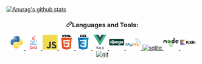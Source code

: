 [![Anurag's github stats](https://github-readme-stats.vercel.app/api?username=djagmlrhks3)](https://github.com/anuraghazra/github-readme-stats)

<h3 align="center"><a id="user-content-languages-and-tools" class="anchor" aria-hidden="true" href="#languages-and-tools"><svg class="octicon octicon-link" viewBox="0 0 16 16" version="1.1" width="16" height="16" aria-hidden="true"><path fill-rule="evenodd" d="M7.775 3.275a.75.75 0 001.06 1.06l1.25-1.25a2 2 0 112.83 2.83l-2.5 2.5a2 2 0 01-2.83 0 .75.75 0 00-1.06 1.06 3.5 3.5 0 004.95 0l2.5-2.5a3.5 3.5 0 00-4.95-4.95l-1.25 1.25zm-4.69 9.64a2 2 0 010-2.83l2.5-2.5a2 2 0 012.83 0 .75.75 0 001.06-1.06 3.5 3.5 0 00-4.95 0l-2.5 2.5a3.5 3.5 0 004.95 4.95l1.25-1.25a.75.75 0 00-1.06-1.06l-1.25 1.25a2 2 0 01-2.83 0z"></path></svg></a>Languages and Tools:</h3>

<p align="center">
 <a href="https://www.python.org" rel="nofollow">
  <img src="https://raw.githubusercontent.com/devicons/devicon/master/icons/python/python-original.svg" alt="python" width="40" height="40" style="max-width:100%;">
 </a>
  <a href="https://www.java.com/ko/" rel="nofollow">
  <img src="https://github.com/devicons/devicon/blob/master/icons/java/java-original-wordmark.svg" alt="java" width="40" height="40" style="max-width:100%;">
 </a>
 <a href="https://developer.mozilla.org/en-US/docs/Web/JavaScript" rel="nofollow">
  <img src="https://raw.githubusercontent.com/devicons/devicon/master/icons/javascript/javascript-original.svg" alt="javascript" width="40" height="40" style="max-width:100%;">
 </a>
  <a href="https://developer.mozilla.org/ko/docs/Web/HTML/HTML5" rel="nofollow">
  <img src="https://github.com/devicons/devicon/blob/master/icons/html5/html5-original-wordmark.svg" alt="html5" width="40" height="40" style="max-width:100%;">
 </a>
   <a href="https://developer.mozilla.org/ko/docs/Archive/CSS3" rel="nofollow">
  <img src="https://github.com/devicons/devicon/blob/master/icons/css3/css3-original-wordmark.svg" alt="css3" width="40" height="40" style="max-width:100%;">
 </a>
 <a href="https://vuejs.org/" rel="nofollow">
  <img src="https://raw.githubusercontent.com/devicons/devicon/master/icons/vuejs/vuejs-original-wordmark.svg" alt="vuejs" width="40" height="40" style="max-width:100%;">
 </a>
 <a href="https://www.djangoproject.com/" rel="nofollow">
  <img src="https://raw.githubusercontent.com/devicons/devicon/master/icons/django/django-original.svg" alt="django" width="40" height="40" style="max-width:100%;">
 </a>
 <a href="https://www.mysql.com/" rel="nofollow">
  <img src="https://raw.githubusercontent.com/devicons/devicon/master/icons/mysql/mysql-original-wordmark.svg" alt="mysql" width="40" height="40" style="max-width:100%;">
 </a>
 <a href="https://www.sqlite.org/" rel="nofollow">
  <img src="https://camo.githubusercontent.com/1b8a779f280e099e2d67ab949dad604e25ce0d321e66474c04430201790b3874/68747470733a2f2f7777772e766563746f726c6f676f2e7a6f6e652f6c6f676f732f73716c6974652f73716c6974652d69636f6e2e737667" alt="sqlite" width="40" height="40" data-canonical-src="https://www.vectorlogo.zone/logos/sqlite/sqlite-icon.svg" style="max-width:100%;">
 </a>
 <a href="https://nodejs.org" rel="nofollow">
  <img src="https://raw.githubusercontent.com/devicons/devicon/master/icons/nodejs/nodejs-original-wordmark.svg" alt="nodejs" width="40" height="40" style="max-width:100%;">
 </a>
  </a>
 <a href="https://kotlinlang.org/" rel="nofollow">
  <img src="https://github.com/devicons/devicon/blob/master/icons/kotlin/kotlin-original-wordmark.svg" alt="kotlin" width="40" height="40" style="max-width:100%;">
 </a>
 <a href="https://git-scm.com/" rel="nofollow">
  <img src="https://camo.githubusercontent.com/fbfcb9e3dc648adc93bef37c718db16c52f617ad055a26de6dc3c21865c3321d/68747470733a2f2f7777772e766563746f726c6f676f2e7a6f6e652f6c6f676f732f6769742d73636d2f6769742d73636d2d69636f6e2e737667" alt="git" width="40" height="40" data-canonical-src="https://www.vectorlogo.zone/logos/git-scm/git-scm-icon.svg" style="max-width:100%;">
 </a>
</p>

<!--
**djagmlrhks3/djagmlrhks3** is a ✨ _special_ ✨ repository because its `README.md` (this file) appears on your GitHub profile.

Here are some ideas to get you started:

- 🔭 I’m currently working on ...
- 🌱 I’m currently learning ...
- 👯 I’m looking to collaborate on ...
- 🤔 I’m looking for help with ...
- 💬 Ask me about ...
- 📫 How to reach me: ...
- 😄 Pronouns: ...
- ⚡ Fun fact: ...
-->

